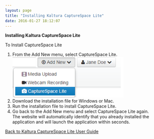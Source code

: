 ```yaml
---
layout: page
title: "Installing Kaltura CaptureSpace Lite"
date: 2016-01-27 18:12:07
---
```


<p class="mce-heading-1">
    <span><span><strong>Installing Kaltura CaptureSpace Lite</strong></span></span>
  </p>
  
  <p>
    <span><span></span></span><span class="mce-procedure">To Install CaptureSpace Lite</span>
  </p>
  
  <ol>
    <li>
      <span>Fr</span><span>om the Add New menu, select CaptureSpace Lite.<br /><img src="../../assets/2949">
    </li>
    <li>
      <span>Download the installation file for Windows or Mac.</span>
    </li>
    <li>
      <span>Run the installation file to install CaptureSpace Lite.</span>
    </li>
    <li>
      <span>Go back to the Add New menu and select CaptureSpace Lite again. <br />The website will automatically identify that you already installed the application and will launch the application within seconds.</span>
    </li>
  </ol>
  
  <p>
    <a href="http://knowledge.kaltura.com/node/1631" target="_blank"><span>Back to Kaltura CaptureSpace Lite User Guide</span></a>
  </p>